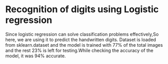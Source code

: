 # Recognition of digits using Logistic regression
Since logistic regression can solve classification problems effectively,So here, we are using it to predict the handwritten digits.
Dataset is loaded from sklearn.dataset and the model is trained with 77% of the total images and the rest 23% is left for testing.While checking the accuracy of the model, it was 94% accurate.
